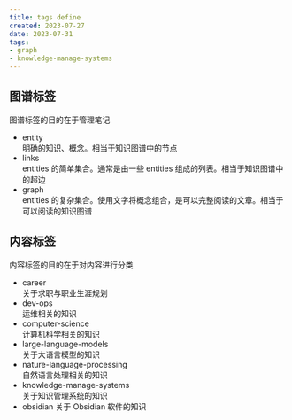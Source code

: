 ```yaml
---
title: tags define
created: 2023-07-27
date: 2023-07-31
tags:
- graph
- knowledge-manage-systems
---
```

## 图谱标签

图谱标签的目的在于管理笔记

- entity  
  明确的知识、概念。相当于知识图谱中的节点
- links  
  entities 的简单集合。通常是由一些 entities 组成的列表。相当于知识图谱中的超边
- graph  
  entities 的复杂集合。使用文字将概念组合，是可以完整阅读的文章。相当于可以阅读的知识图谱

## 内容标签

内容标签的目的在于对内容进行分类

- career  
  关于求职与职业生涯规划
- dev-ops  
  运维相关的知识
- computer-science  
  计算机科学相关的知识
- large-language-models  
  关于大语言模型的知识
- nature-language-processing  
  自然语言处理相关的知识
- knowledge-manage-systems  
  关于知识管理系统的知识
- obsidian
  关于 Obsidian 软件的知识